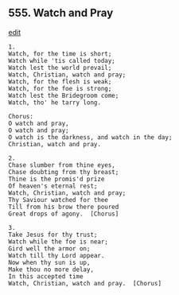 
## 555.  Watch and Pray
[edit](https://docs.google.com/document/d/1eHYIepClepR9njOE%2DGGNVgUCar8kloPw/edit?mode=html)



    1.
    Watch, for the time is short;
    Watch while 'tis called today;
    Watch lest the world prevail;
    Watch, Christian, watch and pray;
    Watch, for the flesh is weak;
    Watch, for the foe is strong;
    Watch lest the Bridegroom come;
    Watch, tho' he tarry long.

    Chorus:
    O watch and pray,
    O watch and pray;
    O watch is the darkness, and watch in the day;
    Christian, watch and pray.

    2.
    Chase slumber from thine eyes,
    Chase doubting from thy breast;
    Thine is the promis'd prize 
    Of heaven's eternal rest;
    Watch, Christian, watch and pray;
    Thy Saviour watched for thee
    Till from his brow there poured
    Great drops of agony.  [Chorus]

    3.
    Take Jesus for thy trust;
    Watch while the foe is near;
    Gird well the armor on;
    Watch till thy Lord appear.
    Now when thy sun is up,
    Make thou no more delay,
    In this accepted time
    Watch, Christian, watch and pray.  [Chorus]
